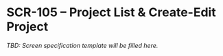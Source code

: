 # SCR-105 – Project List & Create-Edit Project

_TBD: Screen specification template will be filled here._
